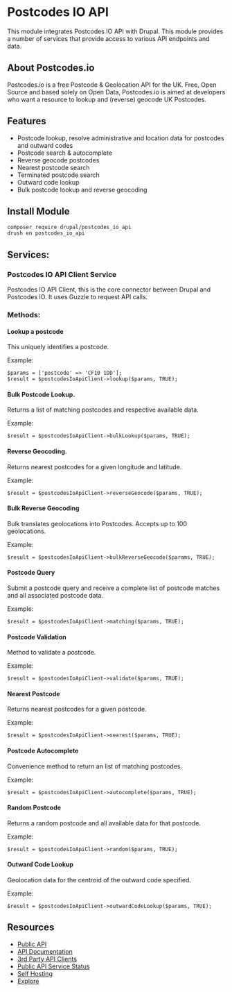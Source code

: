 # Postcodes IO API
This module integrates Postcodes IO API with Drupal. 
This module provides a number of services that provide
access to various API endpoints and data.

## About Postcodes.io
Postcodes.io is a free Postcode & Geolocation API for the UK.
Free, Open Source and based solely on Open Data, 
Postcodes.io is aimed at developers who want a resource to 
lookup and (reverse) geocode UK Postcodes.

## Features
- Postcode lookup, resolve administrative and location data for postcodes and outward codes
- Postcode search & autocomplete
- Reverse geocode postcodes
- Nearest postcode search
- Terminated postcode search
- Outward code lookup
- Bulk postcode lookup and reverse geocoding

## Install Module
```
composer require drupal/postcodes_io_api
drush en postcodes_io_api
```

## Services:
### Postcodes IO API Client Service
Postcodes IO API Client, this is the core connector between Drupal and 
Postcodes IO. It uses Guzzle to request API calls.

### Methods:
#### Lookup a postcode
This uniquely identifies a postcode.

Example:
```
$params = ['postcode' => 'CF10 1DD'];
$result = $postcodesIoApiClient->lookup($params, TRUE);
```

#### Bulk Postcode Lookup.
Returns a list of matching postcodes and respective available data.

Example:
```
$result = $postcodesIoApiClient->bulkLookup($params, TRUE);
```

#### Reverse Geocoding.
Returns nearest postcodes for a given longitude and latitude.

Example:
```
$result = $postcodesIoApiClient->reverseGeocode($params, TRUE);
```

#### Bulk Reverse Geocoding
Bulk translates geolocations into Postcodes. 
Accepts up to 100 geolocations.

Example:
```
$result = $postcodesIoApiClient->bulkReverseGeocode($params, TRUE);
```

#### Postcode Query
Submit a postcode query and receive a complete list of postcode
matches and all associated postcode data.

Example:
```
$result = $postcodesIoApiClient->matching($params, TRUE);
```

#### Postcode Validation
Method to validate a postcode.

Example:
```
$result = $postcodesIoApiClient->validate($params, TRUE);
```

#### Nearest Postcode
Returns nearest postcodes for a given postcode.

Example:
```
$result = $postcodesIoApiClient->nearest($params, TRUE);
```

#### Postcode Autocomplete
Convenience method to return an list of matching postcodes.

Example:
```
$result = $postcodesIoApiClient->autocomplete($params, TRUE);
```

#### Random Postcode
Returns a random postcode and all available data for that postcode.

Example:
```
$result = $postcodesIoApiClient->random($params, TRUE);
```

#### Outward Code Lookup
Geolocation data for the centroid of the outward code specified.

Example:
```
$result = $postcodesIoApiClient->outwardCodeLookup($params, TRUE);
```

## Resources
- [Public API](https://postcodes.io)
- [API Documentation](https://postcodes.io/docs)
- [3rd Party API Clients](https://postcodes.io/about)
- [Public API Service Status](https://status.ideal-postcodes.co.uk)
- [Self Hosting](https://postcodes.io/docs#Install-notes)
- [Explore](https://postcodes.io/explore)